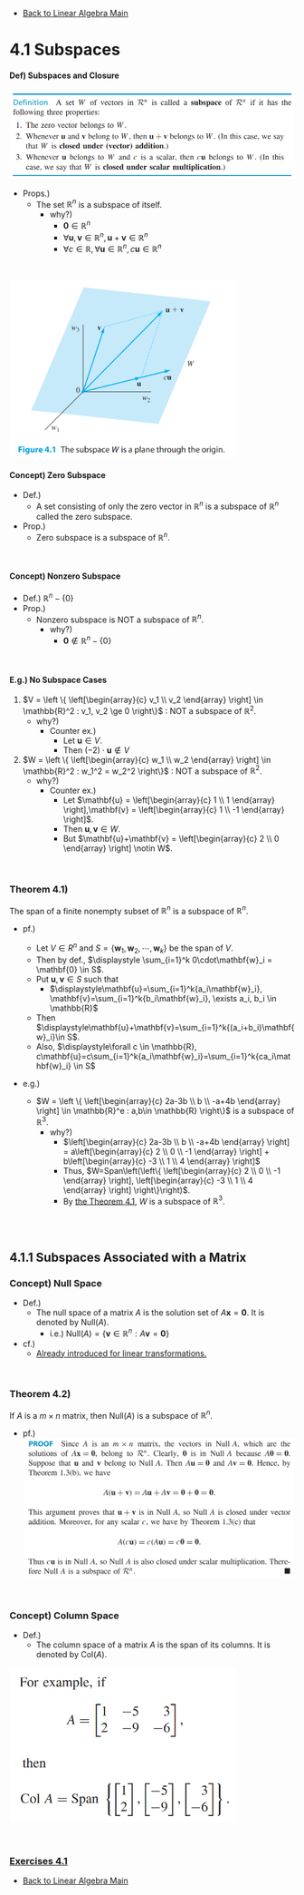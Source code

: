 * [Back to Linear Algebra Main](../../main.md)

# 4.1 Subspaces

#### Def) Subspaces and Closure
![](images/001.png)
- Props.)
  - The set $\mathbb{R}^n$ is a subspace of itself.
    - why?)
      - $\mathbf{0} \in \mathbb{R}^n$
      - $\forall \mathbf{u}, \mathbf{v}\in \mathbb{R}^n, \mathbf{u}+\mathbf{v} \in \mathbb{R}^n$
      - $\forall c \in \mathbb{R}, \forall\mathbf{u}\in \mathbb{R}^n, c\mathbf{u} \in \mathbb{R}^n$

<br>

<img src="images/002.png" width="400px"><img>

#### Concept) Zero Subspace
- Def.)
  - A set consisting of only the zero vector in $\mathbb{R}^n$ is a subspace of $\mathbb{R}^n$ called the zero subspace.
- Prop.)
  - Zero subspace is a subspace of $\mathbb{R}^n$.

<br>

#### Concept) Nonzero Subspace
- Def.) $\mathbb{R}^n - \lbrace 0 \rbrace$
- Prop.)
  - Nonzero subspace is NOT a subspace of $\mathbb{R}^n$.
    - why?)
      - $\mathbf{0} \notin \mathbb{R}^n - \lbrace 0 \rbrace$

<br>

#### E.g.) No Subspace Cases
1. $`V = \left \{ \left[\begin{array}{c} v_1 \\ v_2 \end{array} \right] \in \mathbb{R}^2 : v_1, v_2 \ge 0 \right\}`$ : NOT a subspace of $\mathbb{R}^2$.
   - why?)
     - Counter ex.)
       - Let $\mathbf{u} \in V$.
       - Then $(-2)\cdot\mathbf{u} \notin V$
2. $`W = \left \{ \left[\begin{array}{c} w_1 \\ w_2 \end{array} \right] \in \mathbb{R}^2 : w_1^2 = w_2^2 \right\}`$ : NOT a subspace of $\mathbb{R}^2$.
   - why?)
     - Counter ex.)
       - Let $`\mathbf{u} = \left[\begin{array}{c} 1 \\ 1 \end{array} \right],\mathbf{v} = \left[\begin{array}{c} 1 \\ -1 \end{array} \right]`$.
       - Then $\mathbf{u}, \mathbf{v} \in W$.
       - But $`\mathbf{u}+\mathbf{v} = \left[\begin{array}{c} 2 \\ 0 \end{array} \right] \notin W`$.

<br>

### Theorem 4.1)
The span of a finite nonempty subset of $\mathbb{R}^n$ is a subspace of $\mathbb{R}^n$.
- pf.)
  - Let $V \in R^n$ and $`S=\{\mathbf{w}_1, \mathbf{w}_2, \cdots, \mathbf{w}_k\}`$ be the span of $V$.
  - Then by def., $`\displaystyle \sum_{i=1}^k 0\cdot\mathbf{w}_i = \mathbf{0} \in S`$.
  - Put $\mathbf{u}, \mathbf{v} \in S$ such that
    - $`\displaystyle\mathbf{u}=\sum_{i=1}^k{a_i\mathbf{w}_i}, \mathbf{v}=\sum_{i=1}^k{b_i\mathbf{w}_i}, \exists a_i, b_i \in \mathbb{R}`$
  - Then $\displaystyle\mathbf{u}+\mathbf{v}=\sum_{i=1}^k{(a_i+b_i)\mathbf{w}_i}\in S$.
  - Also, $`\displaystyle\forall c \in \mathbb{R}, c\mathbf{u}=c\sum_{i=1}^k{a_i\mathbf{w}_i}=\sum_{i=1}^k{ca_i\mathbf{w}_i} \in S`$

- e.g.) 
  - $`W = \left \{ \left[\begin{array}{c} 2a-3b \\ b \\ -a+4b \end{array} \right] \in \mathbb{R}^e : a,b\in \mathbb{R} \right\}`$ is a subspace of $\mathbb{R}^3$.
    - why?)
      - $`\left[\begin{array}{c} 2a-3b \\ b \\ -a+4b \end{array} \right] = a\left[\begin{array}{c} 2 \\ 0 \\ -1 \end{array} \right] + b\left[\begin{array}{c} -3 \\ 1 \\ 4 \end{array} \right]`$
      - Thus, $`W=Span\left(\left\{ \left[\begin{array}{c} 2 \\ 0 \\ -1 \end{array} \right], \left[\begin{array}{c} -3 \\ 1 \\ 4 \end{array} \right] \right\}\right)`$.
      - By [the Theorem 4.1](#theorem-41), $W$ is a subspace of $\mathbb{R}^3$.

<br><br>

## 4.1.1 Subspaces Associated with a Matrix
### Concept) Null Space
- Def.)
  - The null space of a matrix $A$ is the solution set of $A\mathbf{x} = \mathbf{0}$. It is denoted by $\textrm{Null}(A)$.
    - i.e.) $`\textrm{Null}(A)=\{\mathbf{v}\in \mathbb{R}^n : A\mathbf{v}=\mathbf{0}\}`$
- cf.)
  - [Already introduced for linear transformations.](../../ch02/08/note.md#def-null-space)

<br>

### Theorem 4.2)
If $A$ is a $m \times n$ matrix, then Null$`(A)`$ is a subspace of $\mathbb{R}^n$.

- pf.)   
  ![](images/003.png)

<br>

### Concept) Column Space
- Def.)
  - The column space of a matrix $A$ is the span of its columns. It is denoted by Col$`(A)`$.

<img src="images/004.png" width="400px"><img>




<br>


### [Exercises 4.1](./exercises.md)

* [Back to Linear Algebra Main](../../main.md)